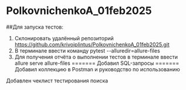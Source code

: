# PolkovnichenkoA_01feb2025
##Для запуска тестов:
1. Склонировать удалённый репозиторий https://github.com/krivoiplintus/PolkovnichenkoA_01feb2025.git
2. В терминале ввести команду pytest --alluredir=allure-files
3. Для получения отчёта о выполнении тестов в терминале ввести allure serve allure-files
=======
Добавил SQL-запросы
=======
Добавил коллекцию в Postman и руководство по использованию

Добавлен чеклист тестирования поиска